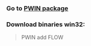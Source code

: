 ### Go to [PWIN package](https://github.com/luohoa97/PWIN-package-repo/FLOW)

### Download binaries win32:
> PWIN add FLOW
